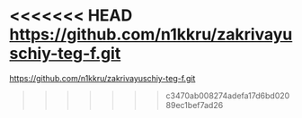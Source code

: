 <<<<<<< HEAD
https://github.com/n1kkru/zakrivayuschiy-teg-f.git
=======
https://github.com/n1kkru/zakrivayuschiy-teg-f.git
>>>>>>> c3470ab008274adefa17d6bd02089ec1bef7ad26
